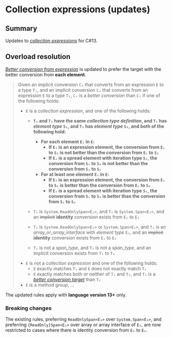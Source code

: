 # Collection expressions (updates)

## Summary
[summary]: #summary

Updates to [*collection expressions*](https://github.com/dotnet/csharplang/blob/main/proposals/csharp-12.0/collection-expressions.md) for C#13.

## Overload resolution
[overload-resolution]: #overload-resolution

[*Better conversion from expression*](https://github.com/dotnet/csharpstandard/blob/standard-v6/standard/expressions.md#11644-better-conversion-from-expression) is updated to prefer the target with the better conversion from **each element**.

> Given an implicit conversion `C₁` that converts from an expression `E` to a type `T₁`, and an implicit conversion `C₂` that converts from an expression `E` to a type `T₂`, `C₁` is a *better conversion* than `C₂` if one of the following holds:
>
> * `E` is a *collection expression*, and one of the following holds:
>   * **`T₁` and `T₂` have the same *collection type definition*, and `T₁` has *element type* `S₁`, and `T₂` has *element type* `S₂`, and both of the following hold:**
>     * **For each element `Eᵢ` in `E`:**
>       * **If `Eᵢ` is an expression element, the conversion from `Eᵢ` to `S₂` is not better than the conversion from `Eᵢ` to `S₁`**
>       * **If `Eᵢ` is a spread element with iteration type `Sᵢ`, the conversion from `Sᵢ` to `S₂` is not better than the conversion from `Sᵢ` to `S₁`**
>     * **For at least one element `Eᵢ` in `E`:**
>       * **If `Eᵢ` is an expression element, the conversion from `Eᵢ` to `S₁` is better than the conversion from `Eᵢ` to `S₂`**
>       * **If `Eᵢ` is a spread element with iteration type `Sᵢ`, the conversion from `Sᵢ` to `S₁` is better than the conversion from `Sᵢ` to `S₂`**
>
>   * `T₁` is `System.ReadOnlySpan<E₁>`, and `T₂` is `System.Span<E₂>`, and an ~~implicit~~ **identity** conversion exists from `E₁` to `E₂`
>   * `T₁` is `System.ReadOnlySpan<E₁>` or `System.Span<E₁>`, and `T₂` is an *array_or_array_interface* with *element type* `E₂`, and an ~~implicit~~ **identity** conversion exists from `E₁` to `E₂`
>   * `T₁` is not a *span_type*, and `T₂` is not a *span_type*, and an implicit conversion exists from `T₁` to `T₂`
> * `E` is not a *collection expression* and one of the following holds:
>   * `E` exactly matches `T₁` and `E` does not exactly match `T₂`
>   * `E` exactly matches both or neither of `T₁` and `T₂`, and `T₁` is a [*better conversion target*](https://github.com/dotnet/csharpstandard/blob/standard-v6/standard/expressions.md#11646-better-conversion-target) than `T₂`
> * `E` is a method group, ...

The updated rules apply with **language version 13+** only.

### Breaking changes

The existing rules, preferring `ReadOnlySpan<E₁>` over `System.Span<E₂>`, and preferring `{ReadOnly}Span<E₁>` over array or array interface of `E₂`, are now restricted to cases where there is identity conversion from `E₁` to `E₂`.